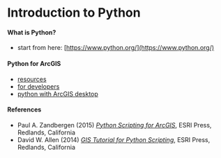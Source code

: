 # Introduction to Python

#### 

#### What is Python?

* start from here: [https://www.python.org/](https://www.python.org/)

#### Python for ArcGIS

* [resources](http://resources.arcgis.com/en/communities/python/)
* [for developers](https://developers.arcgis.com/)
* [python with ArcGIS desktop](http://desktop.arcgis.com/en/analytics/python/)

#### References

* Paul A. Zandbergen  \(2015\) [_Python Scripting for ArcGIS_](http://esripress.esri.com/display/index.cfm?fuseaction=display&websiteID=276&moduleID=0), ESRI Press, Redlands, California
* David W. Allen \(2014\) [_GIS Tutorial for Python Scripting_](https://www.amazon.com/Tutorial-Python-Scripting-David-Allen/dp/1589483561), ESRI Press, Redlands, California



